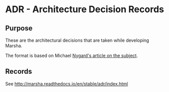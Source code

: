 # ADR - Architecture Decision Records


## Purpose

These are the architectural decisions that are taken while developing Marsha.

The format is based on Michael [Nygard's article on the subject](http://thinkrelevance.com/blog/2011/11/15/documenting-architecture-decisions>).

## Records

See http://marsha.readthedocs.io/en/stable/adr/index.html


